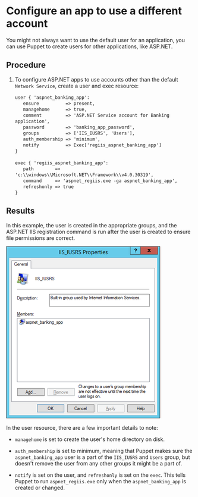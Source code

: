 # Configure an app to use a different account

You might not always want to use the default user for an application, you can use Puppet to create users for other applications, like ASP.NET.

## Procedure

1.  To configure ASP.NET apps to use accounts other than the default `Network Service`, create a user and exec resource: 

    ```
    user { 'aspnet_banking_app':
       ensure          => present,
       managehome      => true,
       comment         => 'ASP.NET Service account for Banking application',
       password        => 'banking_app_password',
       groups          => ['IIS_IUSRS', 'Users'],
       auth_membership => 'minimum',
       notify          => Exec['regiis_aspnet_banking_app']
    }
    
    exec { 'regiis_aspnet_banking_app':
       path        => 'c:\\windows\\Microsoft.NET\\Framework\\v4.0.30319',
       command     => 'aspnet_regiis.exe -ga aspnet_banking_app',
       refreshonly => true
    }
    ```


## Results

In this example, the user is created in the appropriate groups, and the ASP.NET IIS registration command is run after the user is created to ensure file permissions are correct.

![The group properties window showing that the user in the previous example has been created.](windows_iis_users.png)

In the user resource, there are a few important details to note:

-   `managehome` is set to create the user's home directory on disk.

-   `auth_membership` is set to minimum, meaning that Puppet makes sure the `aspnet_banking_app` user is a part of the `IIS_IUSRS` and `Users` group, but doesn't remove the user from any other groups it might be a part of.

-   `notify` is set on the user, and `refreshonly` is set on the `exec`. This tells Puppet to run `aspnet_regiis.exe` only when the `aspnet_banking_app` is created or changed.


